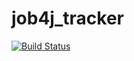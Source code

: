 # job4j_tracker
[![Build Status](https://travis-ci.com/Stepan-Zazyan/job4j_tracker.svg?branch=master)](https://travis-ci.com/Stepan-Zazyan/job4j_tracker)
